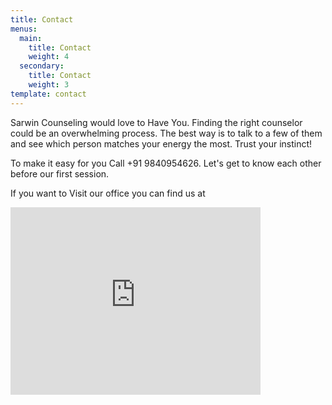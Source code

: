 ```yaml
---
title: Contact
menus:
  main:
    title: Contact
    weight: 4
  secondary:
    title: Contact
    weight: 3
template: contact
---
```

Sarwin Counseling would love to Have You. Finding the right counselor could be an overwhelming process. The best way is to talk to a few of them and see which person matches your energy the most. Trust your instinct!

To make it easy for you Call +91 9840954626. Let's get to know each other before our first session. 

If you want to Visit our office you can find us at 

<iframe src="https://www.google.com/maps/embed?pb=!1m18!1m12!1m3!1d3887.133539015038!2d80.2258978148226!3d13.027166990819453!2m3!1f0!2f0!3f0!3m2!1i1024!2i768!4f13.1!3m3!1m2!1s0x3a5267da4fdb3315%3A0xf04aaddeadd5830!2sSarwin+Counseling!5e0!3m2!1sen!2sin!4v1563580499053!5m2!1sen!2sin" width="400" height="300" frameborder="0" style="border:0" allowfullscreen></iframe>
